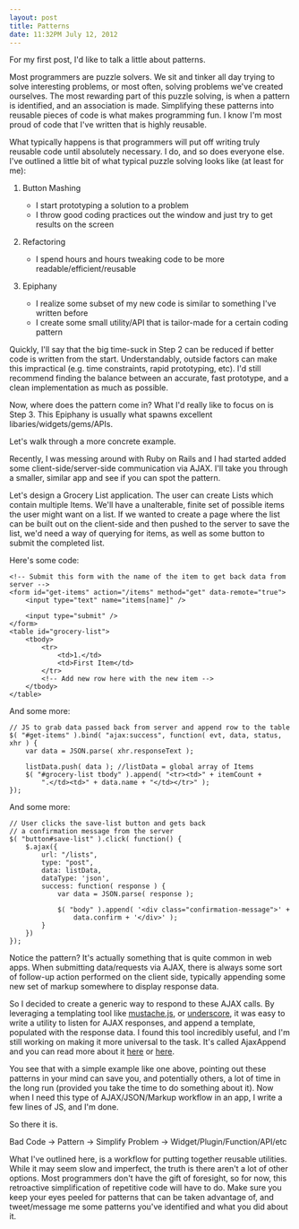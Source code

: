```yaml
---
layout: post
title: Patterns
date: 11:32PM July 12, 2012
---
```


For my first post, I'd like to talk a little about patterns.

Most programmers are puzzle solvers. We sit and tinker all day trying to solve interesting
problems, or most often, solving problems we've created ourselves. The most rewarding part of this puzzle solving,
is when a pattern is identified, and an association is made. Simplifying these patterns into reusable pieces of code
is what makes programming fun. I know I'm most proud of code that I've written that is highly reusable. 

What typically happens is that programmers will put off writing truly reusable code until absolutely necessary. I do,
and so does everyone else. I've outlined a little bit of what typical puzzle solving looks like (at least for me):

1. Button Mashing
    - I start prototyping a solution to a problem
    - I throw good coding practices out the window and just try to get results on the screen
2. Refactoring

    - I spend hours and hours tweaking code to be more readable/efficient/reusable
3. Epiphany
    - I realize some subset of my new code is similar to something I've written before
    - I create some small utility/API that is tailor-made for a certain coding pattern

Quickly, I'll say that the big time-suck in Step 2 can be reduced if better code is written from the start.
Understandably, outside factors can make this impractical (e.g. time constraints, rapid prototyping, etc).
I'd still recommend finding the balance between an accurate, fast prototype, and a clean implementation as much as possible.

Now, where does the pattern come in? What I'd really like to focus on is Step 3. This Epiphany is usually what spawns excellent
libaries/widgets/gems/APIs. 

Let's walk through a more concrete example.

Recently, I was messing around with Ruby on Rails and I had started added some client-side/server-side communication
via AJAX. I'll take you through a smaller, similar app and see if you can spot the pattern.

Let's design a Grocery List application. The user can create Lists which contain multiple Items.
We'll have a unalterable, finite set of possible items the user might want on a list.
If we wanted to create a page where the list can be built out on the client-side and then pushed to the server to save the list,
we'd need a way of querying for items, as well as some button to submit the completed list.

Here's some code:

    <!-- Submit this form with the name of the item to get back data from server -->
    <form id="get-items" action="/items" method="get" data-remote="true">
        <input type="text" name="items[name]" />
        
        <input type="submit" />
    </form>
    <table id="grocery-list">
        <tbody>
            <tr>
                <td>1.</td>
                <td>First Item</td>
            </tr>
            <!-- Add new row here with the new item -->
        </tbody>
    </table>

And some more:

    // JS to grab data passed back from server and append row to the table
    $( "#get-items" ).bind( "ajax:success", function( evt, data, status, xhr ) {
        var data = JSON.parse( xhr.responseText );

        listData.push( data ); //listData = global array of Items
        $( "#grocery-list tbody" ).append( "<tr><td>" + itemCount +
            ".</td><td>" + data.name + "</td></tr>" );
    });
    
And some more:
    
    // User clicks the save-list button and gets back
    // a confirmation message from the server
    $( "button#save-list" ).click( function() {
        $.ajax({
            url: "/lists",
            type: "post",
            data: listData,
            dataType: 'json',
            success: function( response ) {
                var data = JSON.parse( response );
                
                $( "body" ).append( '<div class="confirmation-message">' +
                    data.confirm + '</div>' );
            }
        })
    });

Notice the pattern? It's actually something that is quite common in web apps. When submitting data/requests via AJAX,
there is always some sort of follow-up action performed on the client side, typically appending some new set of markup
somewhere to display response data.

So I decided to create a generic way to respond to these AJAX calls. By leveraging a templating tool like
[mustache.js](http://mustache.github.com/), or 
[underscore](http://underscorejs.org/#template), it was easy to write a utility to listen
for AJAX responses, and append a template, populated with the response data.
I found this tool incredibly useful, and I'm still working on making it
more universal to the task. It's called AjaxAppend and you can read more about it [here](/work) or
[here](http://tybenz.github.com/ajaxAppend).

You see that with a simple example like one above, pointing out these patterns in your mind can save you, and potentially others,
a lot of time in the long run (provided you take the time to do something about it).
Now when I need this type of AJAX/JSON/Markup workflow in an app, I write a few lines of JS, and I'm done.

So there it is.

Bad Code -> Pattern -> Simplify Problem -> Widget/Plugin/Function/API/etc

What I've outlined here, is a workflow for putting together reusable utilities. While it may seem slow and imperfect,
the truth is there aren't a lot of other options. Most programmers don't have the gift of foresight, so for now, this retroactive
simplification of repetitive code will have to do. Make sure you keep your eyes peeled for patterns that can be taken advantage of,
and tweet/message me some patterns you've identified and what you did about it.

